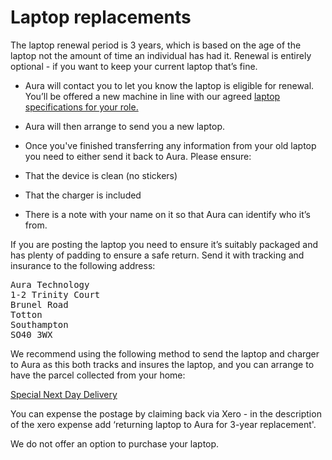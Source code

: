 # Laptop replacements

The laptop renewal period is 3 years, which is based on the age of the laptop not the amount of time an individual has had it. Renewal is entirely optional - if you want to keep your current laptop that’s fine. 

- Aura will contact you to let you know the laptop is eligible for renewal. You’ll be offered a new machine in line with our agreed [laptop specifications for your role.](https://github.com/madetech/handbook/blob/main/guides/it/Hardware.md)

- Aura will then arrange to send you a new laptop. 

- Once you've finished transferring any information from your old laptop you need to either send it back to Aura. Please ensure: 
- That the device is clean (no stickers)
- That the charger is included
- There is a note with your name on it so that Aura can identify who it’s from. 

If you are posting the laptop you need to ensure it’s suitably packaged and has plenty of padding to ensure a safe return. Send it with tracking and insurance to the following address: 

<pre>
Aura Technology
1-2 Trinity Court
Brunel Road
Totton
Southampton
SO40 3WX
</pre>

We recommend using the following method to send the laptop and charger to Aura as this both tracks and insures the laptop, and you can arrange to have the parcel collected from your home:

[Special Next Day Delivery](https://www.royalmail.com/sending/uk/special-delivery-guaranteed-1pm)

You can expense the postage by claiming back via Xero - in the description of the xero expense add ‘returning laptop to Aura for 3-year replacement'. 

We do not offer an option to purchase your laptop.
